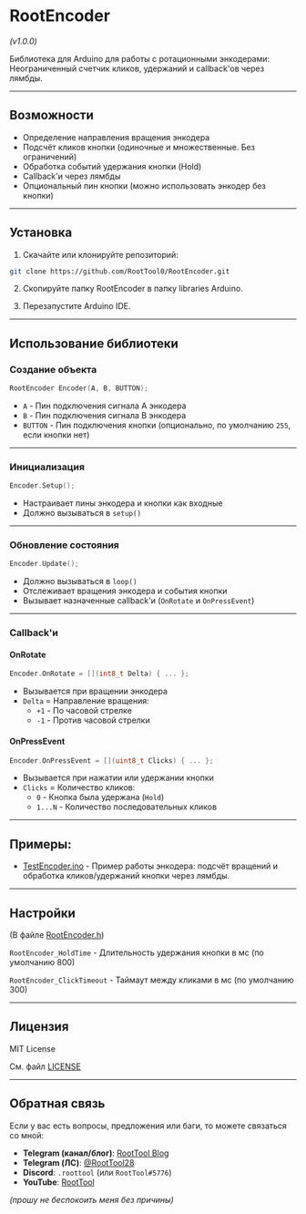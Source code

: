 # RootEncoder
_(v1.0.0)_

Библиотека для Arduino для работы с ротационными энкодерами: Неограниченный счетчик кликов, удержаний и callback'ов через лямбды.

---

## Возможности

- Определение направления вращения энкодера
- Подсчёт кликов кнопки (одиночные и множественные. Без ограничений)
- Обработка событий удержания кнопки (Hold)
- Callback'и через лямбды
- Опциональный пин кнопки (можно использовать энкодер без кнопки)

---

## Установка

1. Скачайте или клонируйте репозиторий:

```bash
git clone https://github.com/RootTool0/RootEncoder.git
```

2. Скопируйте папку RootEncoder в папку libraries Arduino.

3. Перезапустите Arduino IDE.

--- 

## Использование библиотеки

### Создание объекта

```cpp
RootEncoder Encoder(A, B, BUTTON);
```

* `A` - Пин подключения сигнала A энкодера
* `B` - Пин подключения сигнала B энкодера
* `BUTTON` - Пин подключения кнопки (опционально, по умолчанию `255`, если кнопки нет)

---

### Инициализация

```cpp
Encoder.Setup();
```

* Настраивает пины энкодера и кнопки как входные
* Должно вызываться в `setup()`

---

### Обновление состояния

```cpp
Encoder.Update();
```

* Должно вызываться в `loop()`
* Отслеживает вращения энкодера и события кнопки
* Вызывает назначенные callback'и (`OnRotate` и `OnPressEvent`)

---

### Callback'и


#### OnRotate

```cpp
Encoder.OnRotate = [](int8_t Delta) { ... };
```

* Вызывается при вращении энкодера
* `Delta` = Направление вращения:
  * `+1` - По часовой стрелке
  * `-1` - Против часовой стрелки


#### OnPressEvent

```cpp
Encoder.OnPressEvent = [](uint8_t Clicks) { ... };
```

* Вызывается при нажатии или удержании кнопки
* `Clicks` = Количество кликов:
  * `0` - Кнопка была удержана (`Hold`)
  * `1...N` - Количество последовательных кликов

---

## Примеры:

- [TestEncoder.ino](examples%2FTestEncoder%2FTestEncoder.ino) - Пример работы энкодера: подсчёт вращений и обработка кликов/удержаний кнопки через лямбды.

---

## Настройки 
(В файле [RootEncoder.h](RootEncoder.h))

`RootEncoder_HoldTime` - Длительность удержания кнопки в мс (по умолчанию 800)

`RootEncoder_ClickTimeout` - Таймаут между кликами в мс (по умолчанию 300)

---

## Лицензия

MIT License

См. файл [LICENSE](LICENSE)

---

## Обратная связь

Если у вас есть вопросы, предложения или баги, то можете связаться со мной:

- **Telegram (канал/блог)**: [RootTool Blog](https://t.me/RootToolBlog)
- **Telegram (ЛС)**: [@RootTool28](https://t.me/RootTool28)
- **Discord**: `.roottool` (или `RootTool#5776`)
- **YouTube**: [RootTool](https://www.youtube.com/@RTEdits)

_(прошу не беспокоить меня без причины)_

